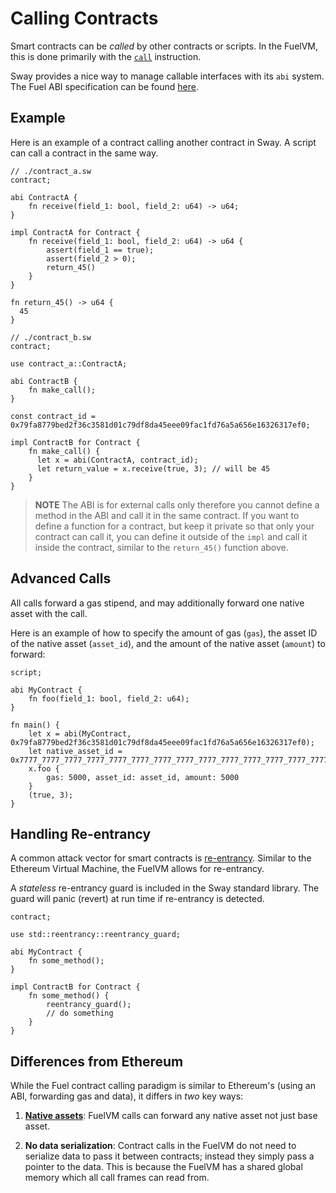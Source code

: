 # Calling Contracts

Smart contracts can be _called_ by other contracts or scripts. In the FuelVM, this is done primarily with the [`call`](https://github.com/FuelLabs/fuel-specs/blob/master/specs/vm/opcodes.md#call-call-contract) instruction.

Sway provides a nice way to manage callable interfaces with its `abi` system. The Fuel ABI specification can be found [here](https://github.com/FuelLabs/fuel-specs/blob/master/specs/protocol/abi.md).

## Example

Here is an example of a contract calling another contract in Sway. A script can call a contract in the same way.

```sway
// ./contract_a.sw
contract;

abi ContractA {
    fn receive(field_1: bool, field_2: u64) -> u64;
}

impl ContractA for Contract {
    fn receive(field_1: bool, field_2: u64) -> u64 {
        assert(field_1 == true);
        assert(field_2 > 0);
        return_45()
    }
}

fn return_45() -> u64 {
  45
}
```

```sway
// ./contract_b.sw
contract;

use contract_a::ContractA;

abi ContractB {
    fn make_call();
}

const contract_id = 0x79fa8779bed2f36c3581d01c79df8da45eee09fac1fd76a5a656e16326317ef0;

impl ContractB for Contract {
    fn make_call() {
      let x = abi(ContractA, contract_id);
      let return_value = x.receive(true, 3); // will be 45
    }
}
```

> **NOTE** The ABI is for external calls only therefore you cannot define a method in the ABI and call it in the same contract. If you want to define a function for a contract, but keep it private so that only your contract can call it, you can define it outside of the `impl` and call it inside the contract, similar to the `return_45()` function above.

## Advanced Calls

All calls forward a gas stipend, and may additionally forward one native asset with the call.

Here is an example of how to specify the amount of gas (`gas`), the asset ID of the native asset (`asset_id`), and the amount of the native asset (`amount`) to forward:

```sway
script;

abi MyContract {
    fn foo(field_1: bool, field_2: u64);
}

fn main() {
    let x = abi(MyContract, 0x79fa8779bed2f36c3581d01c79df8da45eee09fac1fd76a5a656e16326317ef0);
    let native_asset_id = 0x7777_7777_7777_7777_7777_7777_7777_7777_7777_7777_7777_7777_7777_7777_7777_7777;
    x.foo {
        gas: 5000, asset_id: asset_id, amount: 5000
    }
    (true, 3);
}
```

## Handling Re-entrancy

A common attack vector for smart contracts is [re-entrancy](https://docs.soliditylang.org/en/v0.8.4/security-considerations.html#re-entrancy). Similar to the Ethereum Virtual Machine, the FuelVM allows for re-entrancy.

A _stateless_ re-entrancy guard is included in the Sway standard library. The guard will panic (revert) at run time if re-entrancy is detected.

```sway
contract;

use std::reentrancy::reentrancy_guard;

abi MyContract {
    fn some_method();
}

impl ContractB for Contract {
    fn some_method() {
        reentrancy_guard();
        // do something
    }
}
```

## Differences from Ethereum

While the Fuel contract calling paradigm is similar to Ethereum's (using an ABI, forwarding gas and data), it differs in _two_ key ways:

1. [**Native assets**](./native_assets.md): FuelVM calls can forward any native asset not just base asset.

2. **No data serialization**: Contract calls in the FuelVM do not need to serialize data to pass it between contracts; instead they simply pass a pointer to the data. This is because the FuelVM has a shared global memory which all call frames can read from.
